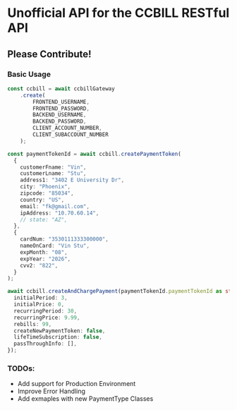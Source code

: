 # Unofficial API for the CCBILL RESTful API

## Please Contribute!

### Basic Usage

```ts
const ccbill = await ccbillGateway
	.create(
		FRONTEND_USERNAME, 
		FRONTEND_PASSWORD, 
		BACKEND_USERNAME, 
		BACKEND_PASSWORD, 
		CLIENT_ACCOUNT_NUMBER, 
		CLIENT_SUBACCOUNT_NUMBER
	);

const paymentTokenId = await ccbill.createPaymentToken(
  {
    customerFname: "Vin",
    customerLname: "Stu",
    address1: "3402 E University Dr",
    city: "Phoenix",
    zipcode: "85034",
    country: "US",
    email: "fk@gmail.com",
    ipAddress: "10.70.60.14",
    // state: "AZ",
  },
  {
    cardNum: "3530111333300000",
    nameOnCard: "Vin Stu",
    expMonth: "08",
    expYear: "2026",
    cvv2: "822",
  }
);

await ccbill.createAndChargePayment(paymentTokenId.paymentTokenId as string, {
  initialPeriod: 3,
  initialPrice: 0,
  recurringPeriod: 30,
  recurringPrice: 9.99,
  rebills: 99,
  createNewPaymentToken: false,
  lifeTimeSubscription: false,
  passThroughInfo: [],
});
```

### TODOs:

- Add support for Production Environment
- Improve Error Handling
- Add exmaples with new PaymentType Classes
